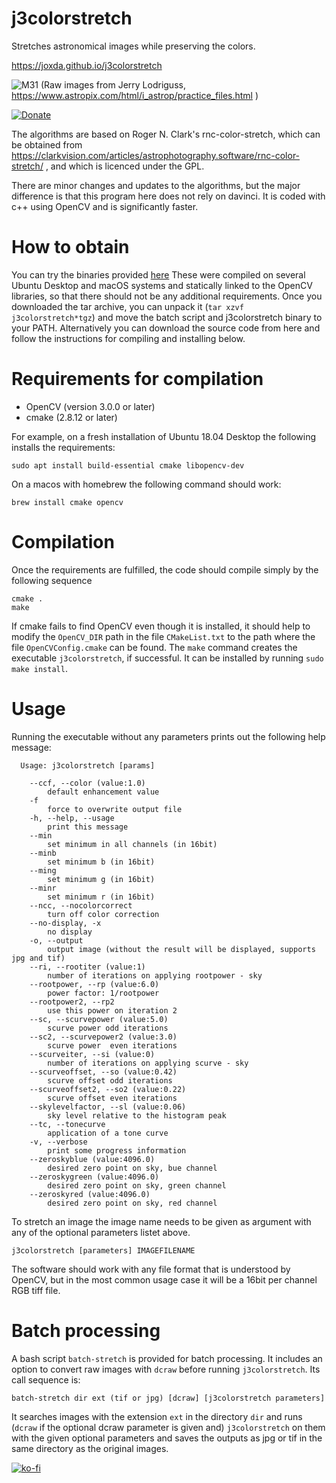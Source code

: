 # j3colorstretch
Stretches astronomical images while preserving the colors.

https://joxda.github.io/j3colorstretch

![M31](https://joxda.github.io/j3colorstretch/images/M31_rp15_3_s2_c1.5.jpg)
(Raw images from Jerry Lodriguss, https://www.astropix.com/html/i_astrop/practice_files.html )

[![Donate](https://img.shields.io/badge/Donate-PayPal-green.svg)](https://www.paypal.com/cgi-bin/webscr?cmd=_s-xclick&hosted_button_id=AVHSY5ZEGB482)

The algorithms are based on Roger N. Clark's rnc-color-stretch, which can be obtained from https://clarkvision.com/articles/astrophotography.software/rnc-color-stretch/ , and which is licenced under the GPL.

There are minor changes and updates to the algorithms, but the major difference is that this program here does not rely on davinci. It is coded with c++ using OpenCV and is significantly faster.


# How to obtain

You can try the binaries provided [here](https://github.com/joxda/j3colorstretch/releases/)
These were compiled on several Ubuntu Desktop and macOS systems and statically linked to the OpenCV libraries, so that there should not be any additional requirements. Once you downloaded the tar archive, you can unpack it (`tar xzvf j3colorstretch*tgz`) and move the batch script and j3colorstretch binary to your PATH. Alternatively you can download the source code from here and follow the instructions for compiling and installing below.

# Requirements for compilation

- OpenCV (version 3.0.0 or later)
- cmake (2.8.12 or later)

For example, on a fresh installation of Ubuntu 18.04 Desktop the following installs the requirements:
```
sudo apt install build-essential cmake libopencv-dev
```
On a macos with homebrew the following command should work:
```
brew install cmake opencv
```


# Compilation

Once the requirements are fulfilled, the code should compile simply by the following sequence

```shell
cmake .
make
```

If cmake fails to find OpenCV even though it is installed, it should help to modify the `OpenCV_DIR` path in the file `CMakeList.txt` to the path where the file `OpenCVConfig.cmake` can be found.
The `make` command creates the executable `j3colorstretch`, if successful. It can be installed by running `sudo make install`.

# Usage

Running the executable without any parameters prints out the following help message:

```
  Usage: j3colorstretch [params]

	--ccf, --color (value:1.0)
		default enhancement value
	-f
		force to overwrite output file
	-h, --help, --usage
		print this message
	--min
		set minimum in all channels (in 16bit)
	--minb
		set minimum b (in 16bit)
	--ming
		set minimum g (in 16bit)
	--minr
		set minimum r (in 16bit)
	--ncc, --nocolorcorrect
		turn off color correction
	--no-display, -x
		no display
	-o, --output
		output image (without the result will be displayed, supports jpg and tif)
	--ri, --rootiter (value:1)
		number of iterations on applying rootpower - sky
	--rootpower, --rp (value:6.0)
		power factor: 1/rootpower
	--rootpower2, --rp2
		use this power on iteration 2
	--sc, --scurvepower (value:5.0)
		scurve power odd iterations
	--sc2, --scurvepower2 (value:3.0)
		scurve power  even iterations
	--scurveiter, --si (value:0)
		number of iterations on applying scurve - sky
	--scurveoffset, --so (value:0.42)
		scurve offset odd iterations
	--scurveoffset2, --so2 (value:0.22)
		scurve offset even iterations
	--skylevelfactor, --sl (value:0.06)
		sky level relative to the histogram peak
	--tc, --tonecurve
		application of a tone curve
	-v, --verbose
		print some progress information
	--zeroskyblue (value:4096.0)
		desired zero point on sky, bue channel
	--zeroskygreen (value:4096.0)
		desired zero point on sky, green channel
	--zeroskyred (value:4096.0)
		desired zero point on sky, red channel
```

To stretch an image the image name needs to be given as argument with any of the optional parameters listet above.

```shell
j3colorstretch [parameters] IMAGEFILENAME
```

The software should work with any file format that is understood by OpenCV, but in the most common usage case it will be a 16bit per channel RGB tiff file.

# Batch processing

A bash script ```batch-stretch``` is provided for batch processing. It includes an option to convert raw images with ```dcraw``` before running ```j3colorstretch```. Its call sequence is:

```
batch-stretch dir ext (tif or jpg) [dcraw] [j3colorstretch parameters]
```
It searches images with the extension ```ext``` in the directory ```dir``` and runs (```dcraw``` if the optional dcraw parameter is given and) ```j3colorstretch``` on them with the given optional parameters and saves the outputs as jpg or tif in the same directory as the original images.

[![ko-fi](https://www.ko-fi.com/img/githubbutton_sm.svg)](https://ko-fi.com/H2H5250BJ)
